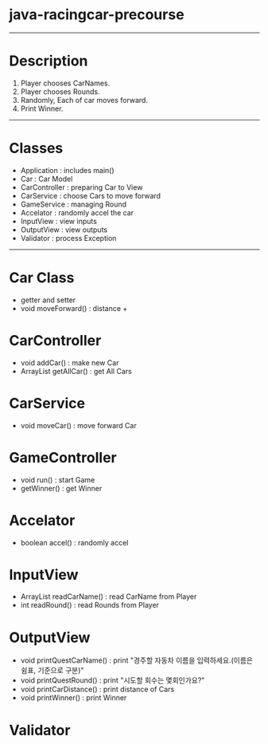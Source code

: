 # java-racingcar-precourse

---
# Description
 1. Player chooses CarNames.
 2. Player chooses Rounds.
 3. Randomly, Each of car moves forward.
 4. Print Winner.

---
# Classes
- Application : includes main()
- Car : Car Model
- CarController : preparing Car to View
- CarService : choose Cars to move forward
- GameService : managing Round
- Accelator : randomly accel the car
- InputView : view inputs
- OutputView : view outputs
- Validator : process Exception

---
# Car Class
- getter and setter
- void moveForward() : distance +

# CarController
- void addCar() : make new Car
- ArrayList<Car> getAllCar() :  get All Cars

# CarService
- void moveCar() :  move forward Car

# GameController
- void run() : start Game
- getWinner() : get Winner

# Accelator
- boolean accel() : randomly accel

# InputView
- ArrayList<Car> readCarName() : read CarName from Player
- int readRound() : read Rounds from Player

# OutputView
- void printQuestCarName() : print "경주할 자동차 이름을 입력하세요.(이름은 쉼표, 기준으로 구분)"
- void printQuestRound() : print "시도할 회수는 몇회인가요?"
- void printCarDistance() : print distance of Cars
- void printWinner() : print Winner

# Validator